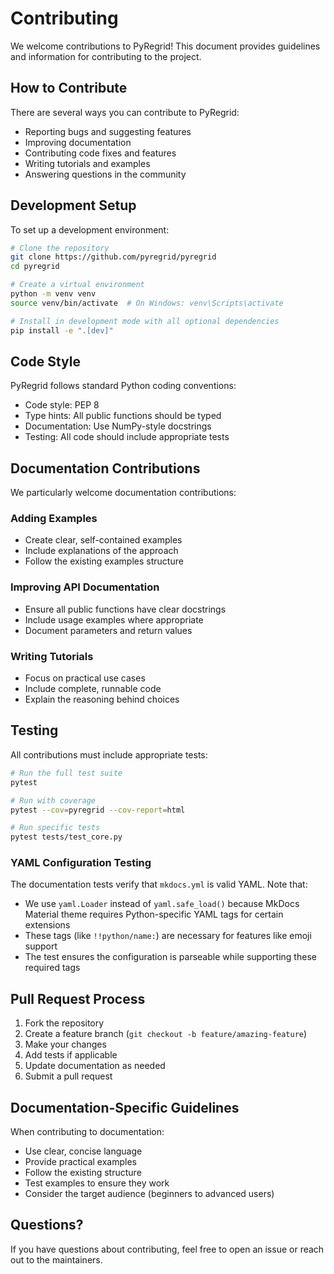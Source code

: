 # Contributing

We welcome contributions to PyRegrid! This document provides guidelines and information for contributing to the project.

## How to Contribute

There are several ways you can contribute to PyRegrid:

- Reporting bugs and suggesting features
- Improving documentation
- Contributing code fixes and features
- Writing tutorials and examples
- Answering questions in the community

## Development Setup

To set up a development environment:

```bash
# Clone the repository
git clone https://github.com/pyregrid/pyregrid
cd pyregrid

# Create a virtual environment
python -m venv venv
source venv/bin/activate  # On Windows: venv\Scripts\activate

# Install in development mode with all optional dependencies
pip install -e ".[dev]"
```

## Code Style

PyRegrid follows standard Python coding conventions:

- Code style: PEP 8
- Type hints: All public functions should be typed
- Documentation: Use NumPy-style docstrings
- Testing: All code should include appropriate tests

## Documentation Contributions

We particularly welcome documentation contributions:

### Adding Examples
- Create clear, self-contained examples
- Include explanations of the approach
- Follow the existing examples structure

### Improving API Documentation
- Ensure all public functions have clear docstrings
- Include usage examples where appropriate
- Document parameters and return values

### Writing Tutorials
- Focus on practical use cases
- Include complete, runnable code
- Explain the reasoning behind choices

## Testing

All contributions must include appropriate tests:

```bash
# Run the full test suite
pytest

# Run with coverage
pytest --cov=pyregrid --cov-report=html

# Run specific tests
pytest tests/test_core.py
```

### YAML Configuration Testing

The documentation tests verify that `mkdocs.yml` is valid YAML. Note that:

- We use `yaml.Loader` instead of `yaml.safe_load()` because MkDocs Material theme requires Python-specific YAML tags for certain extensions
- These tags (like `!!python/name:`) are necessary for features like emoji support
- The test ensures the configuration is parseable while supporting these required tags

## Pull Request Process

1. Fork the repository
2. Create a feature branch (`git checkout -b feature/amazing-feature`)
3. Make your changes
4. Add tests if applicable
5. Update documentation as needed
6. Submit a pull request

## Documentation-Specific Guidelines

When contributing to documentation:

- Use clear, concise language
- Provide practical examples
- Follow the existing structure
- Test examples to ensure they work
- Consider the target audience (beginners to advanced users)

## Questions?

If you have questions about contributing, feel free to open an issue or reach out to the maintainers.